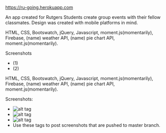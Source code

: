 https://ru-going.herokuapp.com

An app created for Rutgers Students create group events with their fellow classmates. Design was created with mobile platforms in mind.

HTML, CSS, Bootswatch, jQuery, Javascript, moment.js(momentarily), Firebase, (name) weather API, (name) pie chart API, moment.js(momentarily). 

Screenshots
- (1)
- (2)

HTML, CSS, Bootswatch, jQuery, Javascript, moment.js(momentarily), Firebase, (name) weather API, (name) pie chart API, moment.js(momentarily).

Screenshots:
- ![alt tag](https://raw.githubusercontent.com/username/projectname/branch/path/to/img.png)
- ![alt tag](https://raw.githubusercontent.com/username/projectname/branch/path/to/img.png)
- ![alt tag](https://raw.githubusercontent.com/username/projectname/branch/path/to/img.png)
- Use these tags to post screenshots that are pushed to master branch.

<!-- Testing to see how the branching works in github. -->
<!-- Testing again. -->
<!-- Testing this one more time, just to be sure that I have the gist of it. -->